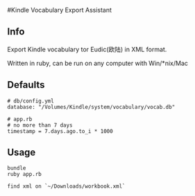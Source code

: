 #Kindle Vocabulary Export Assistant
## Info

Export Kindle vocabulary tor Eudic(欧陆) in XML format.

Written in ruby, can be run on any computer with Win/*nix/Mac

## Defaults
```
# db/config.yml
database: "/Volumes/Kindle/system/vocabulary/vocab.db"

# app.rb
# no more than 7 days
timestamp = 7.days.ago.to_i * 1000

```

## Usage
```
bundle
ruby app.rb

find xml on `~/Downloads/workbook.xml`
```